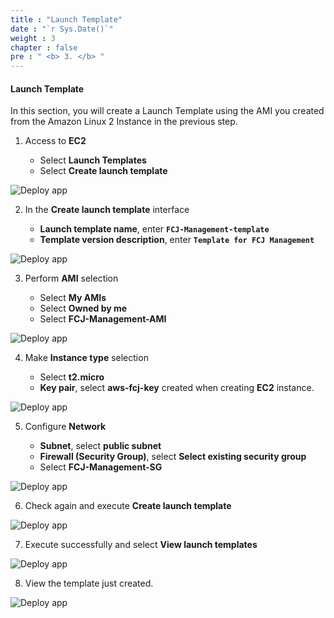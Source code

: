 ```yaml
---
title : "Launch Template"
date : "`r Sys.Date()`"
weight : 3
chapter : false
pre : " <b> 3. </b> "
---
```


#### Launch Template

In this section, you will create a Launch Template using the AMI you created from the Amazon Linux 2 Instance in the previous step.

1. Access to **EC2**

   - Select **Launch Templates**
   - Select **Create launch template**

![Deploy app](/images/13/0001.png?featherlight=false&width=90pc)

2. In the **Create launch template** interface

    - **Launch template name**, enter **```FCJ-Management-template```**
    - **Template version description**, enter **```Template for FCJ Management```**

![Deploy app](/images/13/0002.png?featherlight=false&width=90pc)

3. Perform **AMI** selection

   - Select **My AMIs**
   - Select **Owned by me**
   - Select **FCJ-Management-AMI**

![Deploy app](/images/13/0003.png?featherlight=false&width=90pc)

4. Make **Instance type** selection

   - Select **t2.micro**
   - **Key pair**, select **aws-fcj-key** created when creating **EC2** instance.

![Deploy app](/images/13/0004.png?featherlight=false&width=90pc)

5. Configure **Network**

   - **Subnet**, select **public subnet**
   - **Firewall (Security Group)**, select **Select existing security group**
   - Select **FCJ-Management-SG**

![Deploy app](/images/13/0005.png?featherlight=false&width=90pc)

6. Check again and execute **Create launch template**

![Deploy app](/images/13/0006.png?featherlight=false&width=90pc)

7. Execute successfully and select **View launch templates**

![Deploy app](/images/13/0007.png?featherlight=false&width=90pc)

8. View the template just created.

![Deploy app](/images/13/0008.png?featherlight=false&width=90pc)